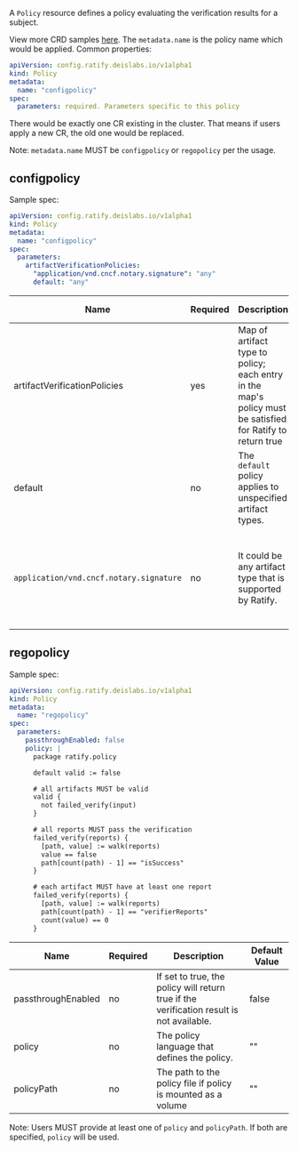 A `Policy` resource defines a policy evaluating the verification results for a subject.

View more CRD samples [here](../../../config/samples/policy). The `metadata.name` is the policy name which would be applied. Common properties:
```yml
apiVersion: config.ratify.deislabs.io/v1alpha1
kind: Policy
metadata:
  name: "configpolicy"
spec:
  parameters: required. Parameters specific to this policy
```
There would be exactly one CR existing in the cluster. That means if users apply a new CR, the old one would be replaced.

Note: `metadata.name` MUST be `configpolicy` or `regopolicy` per the usage.

## configpolicy
Sample spec:
```yml
apiVersion: config.ratify.deislabs.io/v1alpha1
kind: Policy
metadata:
  name: "configpolicy"
spec:
  parameters:
    artifactVerificationPolicies:
      "application/vnd.cncf.notary.signature": "any"
      default: "any"
```
| Name | Required | Description | Default Value |
| ----------- | -------- | ----------- | ------------- |
| artifactVerificationPolicies | yes | Map of artifact type to policy; each entry in the map's policy must be satisfied for Ratify to return true | "" |
| default | no | The `default` policy applies to unspecified artifact types. | "all" |
| `application/vnd.cncf.notary.signature` | no | It could be any artifact type that is supported by Ratify. | There is no default value, users must specify `any` or `all` |

## regopolicy
Sample spec:
```yml
apiVersion: config.ratify.deislabs.io/v1alpha1
kind: Policy
metadata:
  name: "regopolicy"
spec:
  parameters:
    passthroughEnabled: false
    policy: |
      package ratify.policy

      default valid := false

      # all artifacts MUST be valid
      valid {
        not failed_verify(input)
      }

      # all reports MUST pass the verification
      failed_verify(reports) {
        [path, value] := walk(reports)
        value == false
        path[count(path) - 1] == "isSuccess"
      }

      # each artifact MUST have at least one report
      failed_verify(reports) {
        [path, value] := walk(reports)
        path[count(path) - 1] == "verifierReports"
        count(value) == 0
      }
```
| Name | Required | Description | Default Value |
| ----------- | -------- | ----------- | ------------- |
| passthroughEnabled | no | If set to true, the policy will return true if the verification result is not available. | false |
| policy | no | The policy language that defines the policy. | "" |
| policyPath | no | The path to the policy file if policy is mounted as a volume | "" |

Note: Users MUST provide at least one of `policy` and `policyPath`. If both are specified, `policy` will be used. 